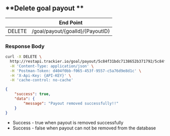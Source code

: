 ## **Delete goal payout **

|  | **End Point** |
| --- | --- |
| DELETE | /goal/payout/{goalId}/{PayoutID} |

### Response Body

```bash
curl -X DELETE \
  http://restapi.trackier.io/goal/payout/5c84f31bdc7138652b371792/5c84f7ebdc7138652c44fad4 \
  -H 'Content-Type: application/json' \
  -H 'Postman-Token: d404f0bb-f065-453f-9557-c5a76d9e8d1c' \
  -H 'X-Api-Key: {API-KEY}' \
  -H 'cache-control: no-cache'
```

```json
{
    "success": true,
    "data": {
        "message": "Payout removed successfully!!"
    }
}
```

* Success - true when payout is removed successfully
* Success - false when payout can not be removed from the database



